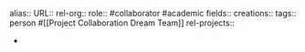 alias::
URL::
rel-org::
role:: #collaborator #academic
fields::
creations::
tags:: person #[[Project Collaboration Dream Team]]
rel-projects::

-
